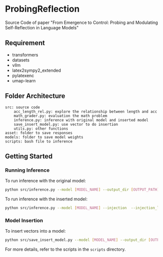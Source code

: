 # ProbingReflection
Source Code of paper "From Emergence to Control: Probing and Modulating Self-Reflection in Language Models"

## Requirement

- transformers
- datasets
- vllm
- latex2sympy2_extended
- pylatexenc
- umap-learn

## Folder Architecture

```text
src: source code
    acc_length_rel.py: explore the relationship between length and acc
    math_grader.py: evaluation the math problem
    inference.py: inference with original model and inserted model
    save_insert_model.py: use vector to do insertion
    utils.py: other functions
asset: folder to save responses
models: folder to save model weights
scripts: bash file to inference
```

## Getting Started

### Running Inference

To run inference with the original model:
```bash
python src/inference.py --model [MODEL_NAME] --output_dir [OUTPUT_PATH]
```

To run inference with the inserted model:
```bash
python src/inference.py --model [MODEL_NAME] --injection  --injection_layer [INJECTION_LAYER]  --injection_alpha [INJECTION_ALPHA] --output_dir [OUTPUT_PATH]
```

### Model Insertion

To insert vectors into a model:
```bash
python src/save_insert_model.py --model [MODEL_NAME] --output_dir [OUTPUT_DIR]
```


For more details, refer to the scripts in the `scripts` directory.